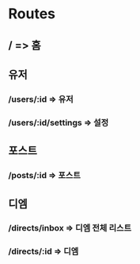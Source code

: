 # Routes

## / => 홈

## 유저
### /users/:id => 유저
### /users/:id/settings => 설정

## 포스트
### /posts/:id => 포스트

## 디엠
### /directs/inbox => 디엠 전체 리스트
### /directs/:id => 디엠
